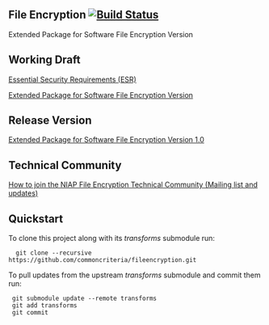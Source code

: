 ## File Encryption [![Build Status](https://jenkins-criteria.rhcloud.com/buildStatus/icon?job=protection-profiles/fileencryption)](https://jenkins-criteria.rhcloud.com/job/protection-profiles/job/fileencryption/)
Extended Package for Software File Encryption Version

## Working Draft
[Essential Security Requirements (ESR)](http://common-criteria.rhcloud.com/fileencryption/output/fileencryption-esr.html)

[Extended Package for Software File Encryption Version](http://common-criteria.rhcloud.com/fileencryption/output/fileencryption-release.html)

## Release Version
[Extended Package for Software File Encryption Version 1.0](https://www.niap-ccevs.org/Profile/Info.cfm?id=318)

## Technical Community
[How to join the NIAP File Encryption Technical Community (Mailing list and updates)](
https://www.niap-ccevs.org/NIAP_Evolution/tech_communities.cfm)

## Quickstart
To clone this project along with its _transforms_ submodule run:

````
  git clone --recursive https://github.com/commoncriteria/fileencryption.git
````
To pull updates from the upstream _transforms_ submodule and commit them run:
````
 git submodule update --remote transforms
 git add transforms
 git commit
